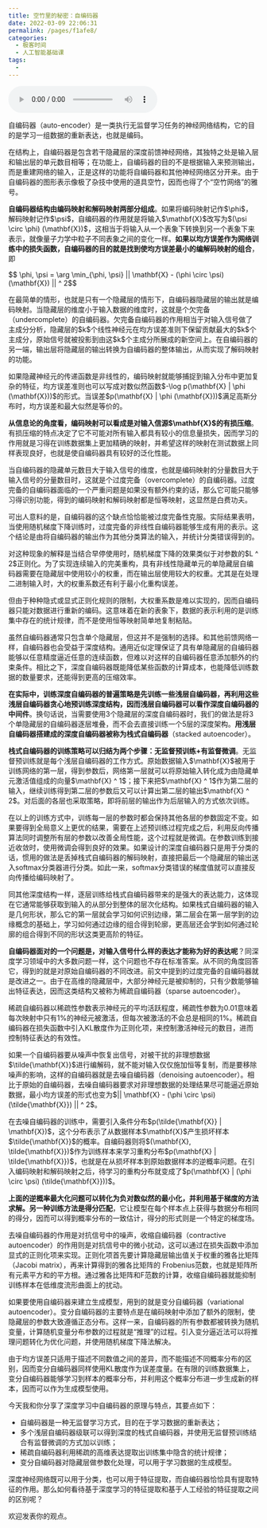 ```yaml
---
title: 空竹里的秘密：自编码器
date: 2022-03-09 22:06:31
permalink: /pages/f1afe8/
categories:
  - 极客时间
  - 人工智能基础课
tags:
  - 
---
```

<audio title="26深度学习.空竹里的秘密：自编码器" src="https://static001.geekbang.org/resource/audio/8e/e4/8eca889e931cc4507664380554b6c6e4.mp3" controls="controls"></audio> 
<p><span class="orange">自编码器</span>（auto-encoder）是一类执行无监督学习任务的神经网络结构，它的目的是学习一组数据的重新表达，也就是编码。</p>
<p>在结构上，自编码器是包含若干隐藏层的深度前馈神经网络，其独特之处是输入层和输出层的单元数目相等；在功能上，自编码器的目的不是根据输入来预测输出，而是重建网络的输入，正是这样的功能将自编码器和其他神经网络区分开来。由于自编码器的图形表示像极了杂技中使用的道具空竹，因而也得了个“空竹网络”的雅号。</p>
<p><strong>自编码器结构由编码映射和解码映射两部分组成</strong>。如果将编码映射记作$\phi$，解码映射记作$\psi$，自编码器的作用就是将输入$\mathbf{X}$改写为$(\psi \circ \phi) (\mathbf{X})$，这相当于将输入从一个表象下转换到另一个表象下来表示，就像量子力学中粒子不同表象之间的变化一样。<strong>如果以均方误差作为网络训练中的损失函数，自编码器的目的就是找到使均方误差最小的编解码映射的组合</strong>，即</p>
<p>$$ \phi, \psi = \arg \min_{\phi, \psi} || \mathbf{X} - (\phi \circ \psi) (\mathbf{X}) || ^ 2$$</p>
<p>在最简单的情形，也就是只有一个隐藏层的情形下，自编码器隐藏层的输出就是编码映射。当隐藏层的维度小于输入数据的维度时，这就是个<span class="orange">欠完备（undercomplete）的自编码器</span>。欠完备自编码器的作用相当于对输入信号做了主成分分析，隐藏层的$k$个线性神经元在均方误差准则下保留贡献最大的$k$个主成分，原始信号就被投影到由这$k$个主成分所展成的新空间上。在自编码器的另一端，输出层将隐藏层的输出转换为自编码器的整体输出，从而实现了解码映射的功能。</p>
<p>如果隐藏神经元的传递函数是非线性的，编码映射就能够捕捉到输入分布中更加复杂的特征，均方误差准则也可以写成对数似然函数$-\log p(\mathbf{X} | \phi (\mathbf{X}))$的形式。当误差$p(\mathbf{X} | \phi (\mathbf{X}))$满足高斯分布时，均方误差和最大似然是等价的。</p>
<p><strong>从信息论的角度看，编码映射可以看成是对输入信源$\mathbf{X}$的有损压缩</strong>。有损压缩的特点决定了它不可能对所有输入都具有较小的信息量损失，因而学习的作用就是习得在训练数据集上更加精确的映射，并希望这样的映射在测试数据上同样表现良好，也就是使自编码器具有较好的泛化性能。</p>
<p>当自编码器的隐藏单元数目大于输入信号的维度，也就是编码映射的分量数目大于输入信号的分量数目时，这就是个<span class="orange">过度完备（overcomplete）的自编码器</span>。过度完备的自编码器面临的一个严重问题是如果没有额外约束的话，那么它可能只能够习得识别功能，得到的编码映射和解码映射都是恒等映射，这显然是白费功夫。</p>
<!-- [[[read_end]]] -->
<p>可出人意料的是，自编码器的这个缺点恰恰能被过度完备性克服。实际结果表明，当使用随机梯度下降训练时，过度完备的非线性自编码器能够生成有用的表示。这个结论是由将自编码器的输出作为其他分类算法的输入，并统计分类错误得到的。</p>
<p>对这种现象的解释是当结合早停使用时，随机梯度下降的效果类似于对参数的$L ^ 2$正则化。为了实现连续输入的完美重构，具有非线性隐藏单元的单隐藏层自编码器需要在隐藏层中使用较小的权重，而在输出层使用较大的权重。尤其是在处理二进制输入时，大的权重系数还有利于最小化重构误差。</p>
<p>但由于种种隐式或显式正则化规则的限制，大权重系数是难以实现的，因而自编码器只能对数据进行重新的编码。这意味着在新的表象下，数据的表示利用的是训练集中存在的统计规律，而不是使用恒等映射简单地复制粘贴。</p>
<p>虽然自编码器通常只包含单个隐藏层，但这并不是强制的选择。和其他前馈网络一样，自编码器也会受益于深度结构。通用近似定理保证了具有单隐藏层的自编码器能够以任意精度逼近任意的连续函数，但难以对这样的自编码器任意添加额外的约束条件。相比之下，深度自编码器既能降低某些函数的计算成本，也能降低训练数据的数量要求，还能得到更高的压缩效率。</p>
<p><strong>在实际中，训练深度自编码器的普遍策略是先训练一些浅层自编码器，再利用这些浅层自编码器贪心地预训练深度结构，因而浅层自编码器可以看作深度自编码器的中间件</strong>。换句话说，当需要使用3个隐藏层的深度自编码器时，我们的做法是将3个单隐藏层的自编码器逐层堆叠，而不会去直接训练一个5层的深度架构。<strong>用浅层自编码器搭建成的深度自编码器被称为栈式自编码器</strong>（stacked autoencoder）。</p>
<p><strong>栈式自编码器的训练策略可以归结为两个步骤：无监督预训练+有监督微调</strong>。无监督预训练就是每个浅层自编码器的工作方式。原始数据输入$\mathbf{X}$被用于训练网络的第一层，得到参数后，网络第一层就可以将原始输入转化成为由隐藏单元激活值组成的向量$\mathbf{X} ^ 1$；接下来把$\mathbf{X} ^ 1$作为第二层的输入，继续训练得到第二层的参数后又可以计算出第二层的输出$\mathbf{X} ^ 2$。对后面的各层也采取策略，即将前层的输出作为后层输入的方式依次训练。</p>
<p>在以上的训练方式中，训练每一层的参数时都会保持其他各层的参数固定不变。如果要得到全局意义上更优的结果，需要在上述预训练过程完成之后，利用反向传播算法同时调整所有层的参数以改善全局性能，这个过程就是<span class="orange">微调</span>。在参数训练到接近收敛时，使用微调会得到良好的效果。如果设计的深度自编码器只是用于分类的话，惯用的做法是丢掉栈式自编码器的解码映射，直接把最后一个隐藏层的输出送入softmax分类器进行分类。如此一来，softmax分类错误的梯度值就可以直接反向传播给编码映射了。</p>
<p>同其他深度结构一样，逐层训练给栈式自编码器带来的是强大的表达能力，这体现在它通常能够获取到输入的从部分到整体的层次化结构。如果栈式自编码器的输入是几何形状，那么它的第一层就会学习如何识别边缘，第二层会在第一层学到的边缘概念的基础上，学习如何通过边缘的组合得到轮廓，更高层还会学到如何通过轮廓的组合得到不同的形状这类更高阶的特征。</p>
<p><strong>自编码器面对的一个问题是，对输入信号什么样的表达才能称为好的表达呢</strong>？同深度学习领域中的大多数问题一样，这个问题也不存在标准答案。从不同的角度回答它，得到的就是对原始自编码器的不同改进。前文中提到的过度完备的自编码器就是改进之一。由于在高维的隐藏层中，大部分神经元是被抑制的，只有少数能够输出特征表达，因而这类结构又被称为<span class="orange">稀疏自编码器</span>（sparse autoencoder）。</p>
<p>稀疏自编码器以稀疏性参数表示神经元的平均活跃程度，稀疏性参数为0.01意味着每次映射中只有1%的神经元被激活，但每次被激活的不会总是相同的1%。稀疏自编码器在损失函数中引入KL散度作为正则化项，来控制激活神经元的数目，进而控制特征表达的有效性。</p>
<p>如果一个自编码器要从噪声中恢复出信号，对被干扰的非理想数据$\tilde{\mathbf{X}}$进行编解码，就不能对输入仅仅施加恒等复制，而是要移除噪声的影响，这样的自编码器就是<span class="orange">去噪自编码器</span>（denoising autoencoder）。相比于原始的自编码器，去噪自编码器要求对非理想数据的处理结果尽可能逼近原始数据，最小均方误差的形式也变为$|| \mathbf{X} - (\phi \circ \psi) (\tilde{\mathbf{X}}) || ^ 2$。</p>
<p>在去噪自编码器的训练中，需要引入条件分布$p(\tilde{\mathbf{X}} | \mathbf{X})$，这个分布表示了从数据样本$\mathbf{X}$产生损坏样本$\tilde{\mathbf{X}}$的概率。自编码器则将$(\mathbf{X}, \tilde{\mathbf{X}})$作为训练样本来学习重构分布$p(\mathbf{X} | \tilde{\mathbf{X}})$，也就是在从损坏样本到原始数据样本的逆概率问题。在引入编码映射和解码映射之后，待学习的重构分布就变成了$p(\mathbf{X} | (\phi \circ \psi) (\tilde{\mathbf{X}}))$。</p>
<p><strong>上面的逆概率最大化问题可以转化为负对数似然的最小化，并利用基于梯度的方法求解。另一种训练方法是得分匹配</strong>，它让模型在每个样本点上获得与数据分布相同的得分，因而可以得到概率分布的一致估计，得分的形式则是一个特定的梯度场。</p>
<p>去噪自编码器的作用是对抗信号中的噪声，<span class="orange">收缩自编码器</span>（contractive autoencoder）的作用则是对抗信号中的微小扰动，这可以通过在损失函数中添加显式的正则化项来实现。正则化项首先要计算隐藏层输出值关于权重的<span class="orange">雅各比矩阵</span>（Jacobi matrix），再来计算得到的雅各比矩阵的 <span class="orange">Frobenius范数</span>，也就是矩阵所有元素平方和的平方根。通过雅各比矩阵和F范数的计算，收缩自编码器就能抑制训练样本在低维度流形曲面上的扰动。</p>
<p>如果要使用自编码器来建立生成模型，用到的就是<span class="orange">变分自编码器</span>（variational autoencoder）。变分自编码器的主要特点是在编码映射中添加了额外的限制，使隐藏层的参数大致遵循正态分布。这样一来，自编码器的所有参数都被转换为随机变量，计算随机变量分布参数的过程就是“推理”的过程。引入变分逼近法可以将推理问题转化为优化问题，并使用随机梯度下降法解决。</p>
<p>由于均方误差只适用于描述不同数值之间的差异，而不能描述不同概率分布的区别，因而变分自编码器同样使用KL散度作为误差度量。在有限的训练数据集上，变分自编码器能够学习到样本的概率分布，并利用这个概率分布进一步生成新的样本，因而可以作为生成模型使用。</p>
<p>今天我和你分享了深度学习中自编码器的原理与特点，其要点如下：</p>
<ul>
<li>自编码器是一种无监督学习方式，目的在于学习数据的重新表达；</li>
<li>多个浅层自编码器级联可以得到深度的栈式自编码器，并使用无监督预训练结合有监督微调的方式加以训练；</li>
<li>稀疏自编码器利用稀疏的高维表达提取出训练集中隐含的统计规律；</li>
<li>变分自编码器对隐藏层做参数化处理，可以用于学习数据的生成模型。</li>
</ul>
<p>深度神经网络既可以用于分类，也可以用于特征提取，而自编码器恰恰具有提取特征的作用。那么如何看待基于深度学习的特征提取和基于人工经验的特征提取之间的区别呢？</p>
<p>欢迎发表你的观点。</p>
<p><img src="https://static001.geekbang.org/resource/image/5a/0d/5ae922d7af41c821bb06cb95d10ee50d.jpg" alt=""></p>
<p></p>
